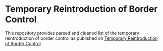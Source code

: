 # Temporary Reintroduction of Border Control
This repository provides parsed and cleaned list of the temporary reintroduction of border control as published on [Temporary Reintroduction of Border Control](https://home-affairs.ec.europa.eu/policies/schengen-borders-and-visa/schengen-area/temporary-reintroduction-border-control_en)
